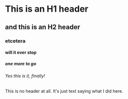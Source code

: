 # This is an H1 header
## and this is an H2 header
### etcetera
#### will it ever stop
##### one more to go
###### Yes this is it, finally!
This is no header at all. It's just text saying what I did here. 

